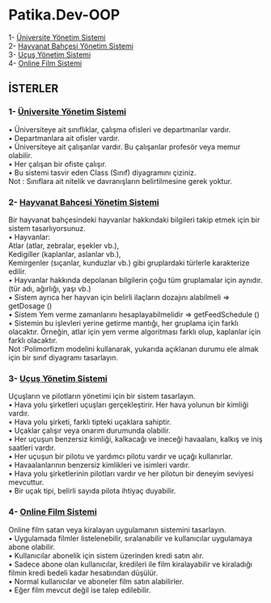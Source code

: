 # Patika.Dev-OOP
1- [Üniversite Yönetim Sistemi](https://github.com/EmineOzbek/Patika.Dev-OOP/blob/main/UniversiteYonetimSistemi.png) <br/>
2- [Hayvanat Bahçesi Yönetim Sistemi](https://github.com/EmineOzbek/Patika.Dev-OOP/blob/main/HayvanatBahcesiYonetimSistemi.png) <br/>
3- [Uçuş Yönetim Sistemi](https://github.com/EmineOzbek/Patika.Dev-OOP/blob/main/UcusYonetimSistemi.png) <br/>
4- [Online Film Sistemi](https://github.com/EmineOzbek/Patika.Dev-OOP/blob/main/OnlineFilmSistemi.png) <br/>

## İSTERLER
### 1- [Üniversite Yönetim Sistemi](https://github.com/EmineOzbek/Patika.Dev-OOP/blob/main/UniversiteYonetimSistemi.png) <br/>
• Üniversiteye ait sınıflıklar, çalışma ofisleri ve departmanlar vardır. <br/>
• Departmanlara ait ofisler vardır. <br/>
• Üniversiteye ait çalışanlar vardır. Bu çalışanlar profesör veya memur olabilir. <br/>
• Her çalışan bir ofiste çalışır. <br/>
• Bu sistemi tasvir eden Class (Sınıf) diyagramını çiziniz. <br/>
Not : Sınıflara ait nitelik ve davranışların belirtilmesine gerek yoktur. <br/>

### 2- [Hayvanat Bahçesi Yönetim Sistemi](https://github.com/EmineOzbek/Patika.Dev-OOP/blob/main/HayvanatBahcesiYonetimSistemi.png) <br/>
Bir hayvanat bahçesindeki hayvanlar hakkındaki bilgileri takip etmek için bir sistem tasarlıyorsunuz.  <br/>
• Hayvanlar: <br/>
  Atlar (atlar, zebralar, eşekler vb.), <br/>
  Kedigiller (kaplanlar, aslanlar vb.), <br/>
  Kemirgenler (sıçanlar, kunduzlar vb.) gibi gruplardaki türlerle karakterize edilir.  <br/>
• Hayvanlar hakkında depolanan bilgilerin çoğu tüm gruplamalar için aynıdır.(tür adı, ağırlığı, yaşı vb.) <br/>
• Sistem ayrıca her hayvan için belirli ilaçların dozajını alabilmeli => getDosage () <br/>
• Sistem Yem verme zamanlarını hesaplayabilmelidir => getFeedSchedule () <br/>
• Sistemin bu işlevleri yerine getirme mantığı, her gruplama için farklı olacaktır. Örneğin, atlar için yem verme algoritması farklı olup, kaplanlar için farklı olacaktır. <br/>
Not :Polimorfizm modelini kullanarak, yukarıda açıklanan durumu ele almak için bir sınıf diyagramı tasarlayın. <br/>

### 3- [Uçuş Yönetim Sistemi](https://github.com/EmineOzbek/Patika.Dev-OOP/blob/main/UcusYonetimSistemi.png) <br/>
Uçuşların ve pilotların yönetimi için bir sistem tasarlayın. <br/>
• Hava yolu şirketleri uçuşları gerçekleştirir. Her hava yolunun bir kimliği vardır. <br/>
• Hava yolu şirketi, farklı tipteki uçaklara sahiptir. <br/>
• Uçaklar çalışır veya onarım durumunda olabilir. <br/>
• Her uçuşun benzersiz kimliği, kalkacağı ve ineceği havaalanı, kalkış ve iniş saatleri vardır. <br/>
• Her uçuşun bir pilotu ve yardımcı pilotu vardır ve uçağı kullanırlar. <br/>
• Havaalanlarının benzersiz kimlikleri ve isimleri vardır. <br/>
• Hava yolu şirketlerinin pilotları vardır ve her pilotun bir deneyim seviyesi mevcuttur. <br/>
• Bir uçak tipi, belirli sayıda pilota ihtiyaç duyabilir. <br/>

### 4- [Online Film Sistemi](https://github.com/EmineOzbek/Patika.Dev-OOP/blob/main/OnlineFilmSistemi.png) <br/>
Online film satan veya kiralayan uygulamanın sistemini tasarlayın. <br/>
• Uygulamada filmler listelenebilir, sıralanabilir ve kullanıcılar uygulamaya abone olabilir. <br/>
• Kullanıcılar abonelik için sistem üzerinden kredi satın alır. <br/>
• Sadece abone olan kullanıcılar, kredileri ile film kiralayabilir ve kiraladığı filmin kredi bedeli kadar hesabından düşülür. <br/>
• Normal kullanıcılar ve aboneler film satın alabilirler. <br/>
• Eğer film mevcut değil ise talep edilebilir. <br/>



